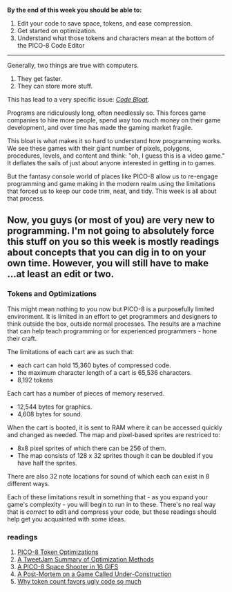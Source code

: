 **By the end of this week you should be able to:**
1. Edit your code to save space, tokens, and ease compression.
1. Get started on optimization.
1. Understand what those tokens and characters mean at the bottom of the PICO-8 Code Editor
---
Generally, two things are true with computers. 
1. They get faster.
1. They can store more stuff.

This has lead to a very specific issue: *[Code Bloat](https://en.wikipedia.org/wiki/Code_bloat).*

Programs are ridiculously long, often needlessly so. This forces game companies to hire more people, spend way too much money on their game development, and over time has made the gaming market fragile. 

This bloat is what makes it so hard to understand how programming works. We see these games with their giant number of pixels, polygons, procedures, levels, and content and think: "oh, I guess this is a video game." It deflates the sails of just about anyone interested in getting in to games. 

But the fantasy console world of places like PICO-8 allow us to re-engage programming and game making in the modern realm using the limitations that forced us to keep our code trim, neat, and tidy. This week is all about that process.

Now, you guys (or most of you) are very new to programming. I'm not going to absolutely force this stuff on you so this week is mostly readings about concepts that you can dig in to on your own time. However, you will still have to make ...at least an edit or two. 
---
### Tokens and Optimizations
This might mean nothing to you now but PICO-8 is a purposefully limited environment. It is limited in an effort to get programmers and designers to think outside the box, outside normal processes. The results are a machine that can help teach programming or for experienced programmers - hone their craft. 

The limitations of each cart are as such that: 
* each cart can hold 15,360 bytes of compressed code.
* the maximum character length of a cart is 65,536 characters.
* 8,192 tokens 

Each cart has a number of pieces of memory reserved. 
* 12,544 bytes for graphics.
* 4,608 bytes for sound. 

When the cart is booted, it is sent to RAM where it can be accessed quickly and changed as needed. The map and pixel-based sprites are restriced to: 
* 8x8 pixel sprites of which there can be 256 of them.
* The map consists of 128 x 32 sprites though it can be doubled if you have half the sprites. 

There are also 32 note locations for sound of which each can exist in 8 different ways.

Each of these limitations result in something that - as you expand your game's complexity - you will begin to run in to these. There's no real way that is *correct* to edit and compress your code, but these readings should help get you acquainted with some ideas.

### readings
1. [PICO-8 Token Optimizations](https://github.com/seleb/PICO-8-Token-Optimizations)
1. [A TweetJam Summary of Optimization Methods](https://gist.github.com/kometbomb/7ab11b8383d3ac94cbfe1be5fb859785)
1. [A PICO-8 Space Shooter in 16 GIFS](https://www.lexaloffle.com/bbs/?tid=3948)
1. [A Post-Mortem on a Game Called Under-Construction](https://eev.ee/release/2016/05/25/under-construction-our-pico-8-game/#the-pico-8s-limits)
1. [Why token count favors ugly code so much](https://www.lexaloffle.com/bbs/?tid=28177)



